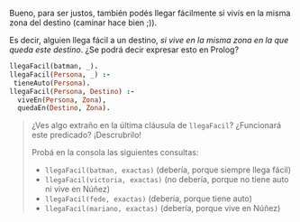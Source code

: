 Bueno, para ser justos, también podés llegar fácilmente si vivís en la misma zona del destino (caminar hace bien ;)). 

Es decir, alguien llega fácil a un destino, _si vive en la misma zona en la que queda este destino_. ¿Se podrá decir expresar esto en Prolog? 


```prolog
llegaFacil(batman, _).
llegaFacil(Persona, _) :-
 tieneAuto(Persona).
llegaFacil(Persona, Destino) :-
  viveEn(Persona, Zona),
  quedaEn(Destino, Zona).
```

> ¿Ves algo extraño en la última cláusula de `llegaFacil`? ¿Funcionará este predicado? ¡Descrubrilo! 
> 
> Probá en la consola las siguientes consultas: 
> 
> * `llegaFacil(batman, exactas)` (debería, porque siempre llega fácil)
> * `llegaFacil(victoria, exactas)` (no debería, porque no tiene auto ni vive en Núñez)
> * `llegaFacil(fede, exactas)` (debería, porque tiene auto)
> * `llegaFacil(mariano, exactas)` (debería, porque vive en Núñez)



